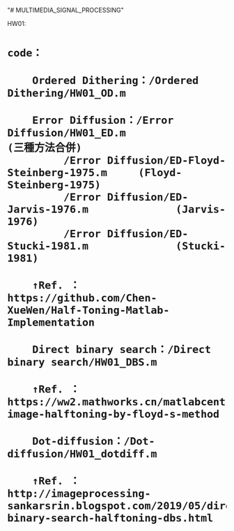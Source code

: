 "# MULTIMEDIA_SIGNAL_PROCESSING" 

HW01:<h1>

    code：

        Ordered Dithering：/Ordered Dithering/HW01_OD.m

        Error Diffusion：/Error Diffusion/HW01_ED.m                     (三種方法合併)
			 /Error Diffusion/ED-Floyd-Steinberg-1975.m     (Floyd-Steinberg-1975)
			 /Error Diffusion/ED-Jarvis-1976.m              (Jarvis-1976)
			 /Error Diffusion/ED-Stucki-1981.m              (Stucki-1981)
	
	    ↑Ref. ： https://github.com/Chen-XueWen/Half-Toning-Matlab-Implementation

        Direct binary search：/Direct binary search/HW01_DBS.m

	    ↑Ref. ： https://ww2.mathworks.cn/matlabcentral/fileexchange/25302-image-halftoning-by-floyd-s-method

        Dot-diffusion：/Dot-diffusion/HW01_dotdiff.m

	    ↑Ref. ： http://imageprocessing-sankarsrin.blogspot.com/2019/05/direct-binary-search-halftoning-dbs.html
